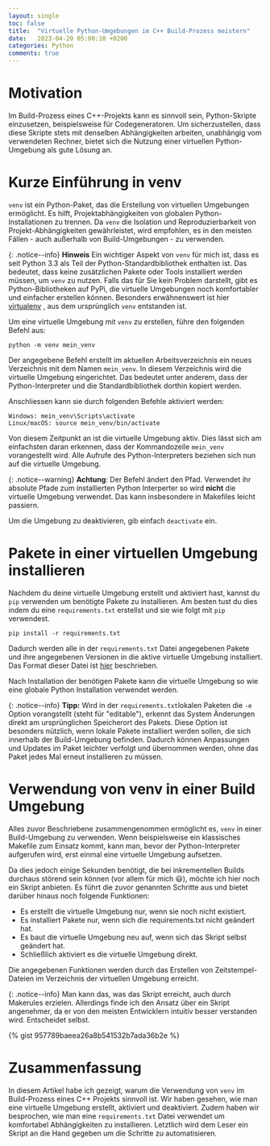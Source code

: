 ```yaml
---
layout: single
toc: false
title:  "Virtuelle Python-Umgebungen im C++ Build-Prozess meistern"
date:   2023-04-20 05:00:10 +0200
categories: Python
comments: true
---
```


# Motivation
Im Build-Prozess eines C++-Projekts kann es sinnvoll sein, Python-Skripte einzusetzen, beispielsweise für Codegeneratoren. Um sicherzustellen, dass diese Skripte stets mit denselben Abhängigkeiten arbeiten, unabhängig vom verwendeten Rechner, bietet sich die Nutzung einer virtuellen Python-Umgebung als gute Lösung an.

# Kurze Einführung in venv
`venv` ist ein Python-Paket, das die Erstellung von virtuellen Umgebungen ermöglicht. Es hilft, Projektabhängigkeiten von globalen Python-Installationen zu trennen. Da `venv` die Isolation und Reproduzierbarkeit von Projekt-Abhängigkeiten gewährleistet, wird empfohlen, es in den meisten Fällen - auch außerhalb von Build-Umgebungen - zu verwenden.

{: .notice--info} 
**Hinweis** Ein wichtiger Aspekt von `venv` für mich ist, dass es seit Python 3.3 als Teil der Python-Standardbibliothek enthalten ist. Das bedeutet, dass keine zusätzlichen Pakete oder Tools installiert werden müssen, um `venv` zu nutzen. Falls das für Sie kein Problem darstellt, gibt es Python-Bibliotheken auf PyPi, die virtuelle Umgebungen noch komfortabler und einfacher erstellen können. Besonders erwähnenswert ist hier [virtualenv](https://virtualenv.pypa.io/) , aus dem ursprünglich `venv` entstanden ist.


Um eine virtuelle Umgebung mit `venv` zu erstellen, führe den folgenden Befehl aus:

~~~
python -m venv mein_venv
~~~


Der angegebene Befehl erstellt im aktuellen Arbeitsverzeichnis ein neues Verzeichnis mit dem Namen `mein_venv`. In diesem Verzeichnis wird die virtuelle Umgebung eingerichtet. Das bedeutet unter anderem, dass der Python-Interpreter und die Standardbibliothek dorthin kopiert werden. 

Anschliessen kann sie durch folgenden Befehle aktiviert werden:

~~~
Windows: mein_venv\Scripts\activate
Linux/macOS: source mein_venv/bin/activate
~~~

Von diesem Zeitpunkt an ist die virtuelle Umgebung aktiv. Dies lässt sich am einfachsten daran erkennen, dass der Kommandozeile `mein_venv` vorangestellt wird. Alle Aufrufe des Python-Interpreters beziehen sich nun auf die virtuelle Umgebung.

{: .notice--warning} 
**Achtung**: Der Befehl ändert den Pfad. Verwendet ihr absolute 
Pfade zum installierten Python Interperter so wird __nicht__ die 
virtuelle Umgebung verwendet. Das kann insbesondere in Makefiles 
leicht passiern. 

Um die Umgebung zu deaktivieren, gib einfach `deactivate` ein.

# Pakete in einer virtuellen Umgebung installieren

Nachdem du deine virtuelle Umgebung erstellt und aktiviert hast, 
kannst  du `pip` verwenden um benötigte Pakete zu installieren. 
Am besten tust du dies indem du eine `requirements.txt` 
erstellst und sie wie folgt mit `pip` verwendest.

~~~
pip install -r requirements.txt
~~~

Dadurch werden alle in der `requirements.txt` Datei 
angegebenen Pakete und ihre angegebenen Versionen in 
die aktive virtuelle Umgebung installiert. 
Das Format dieser Datei ist [hier](https://pip.pypa.io/en/stable/reference/requirements-file-format/) beschrieben.

Nach Installation der benötigen Pakete kann die virtuelle Umgebung so wie eine globale Python Installation verwendet werden. 

{: .notice--info} 
**Tipp:** Wird in der `requirements.txt`lokalen Paketen die `-e` Option vorangstellt (steht für "editable"), erkennt das 
System Änderungen direkt am ursprünglichen Speicherort des Pakets. Diese Option ist besonders nützlich, wenn 
lokale Pakete installiert werden sollen, die sich innerhalb der Build-Umgebung befinden. Dadurch können 
Anpassungen und Updates im Paket leichter verfolgt und übernommen werden, ohne das Paket jedes Mal 
erneut installieren zu müssen.

# Verwendung von venv in einer Build Umgebung

Alles zuvor Beschriebene zusammengenommen ermöglicht es, `venv` in einer Build-Umgebung zu verwenden. Wenn beispielsweise ein klassisches Makefile zum Einsatz kommt, kann man, bevor der Python-Interpreter aufgerufen wird, erst einmal eine virtuelle Umgebung aufsetzen.

Da dies jedoch einige Sekunden benötigt, die bei inkrementellen Builds durchaus störend sein können (vor allem für mich 😃), möchte ich hier noch ein Skript anbieten. Es führt die zuvor genannten Schritte aus und bietet darüber hinaus noch folgende Funktionen:

* Es erstellt die virtuelle Umgebung nur, wenn sie noch nicht existiert.
* Es installiert Pakete nur, wenn sich die requirements.txt nicht geändert hat.
* Es baut die virtuelle Umgebung neu auf, wenn sich das Skript selbst geändert hat.
* Schließlich aktiviert es die virtuelle Umgebung direkt.

Die angegebenen Funktionen werden durch das Erstellen von Zeitstempel-Dateien im Verzeichnis der virtuellen Umgebung erreicht.


{: .notice--info} 
Man kann das, was das Skript erreicht, auch durch Makerules erzielen. Allerdings finde ich den Ansatz über ein Skript angenehmer, da er von den meisten Entwicklern intuitiv besser verstanden wird. Entscheidet selbst.

{% gist 957789baeea26a8b541532b7ada36b2e %}


# Zusammenfassung
In diesem Artikel habe ich gezeigt, warum die 
Verwendung von `venv` im Build-Prozess eines 
C++ Projekts sinnvoll ist. 
Wir haben gesehen, wie man eine virtuelle
Umgebung erstellt, aktiviert und deaktiviert. 
Zudem haben wir besprochen, wie man eine 
`requirements.txt` Datei verwendet um komfortabel Abhängigkeiten zu 
installieren. Letztlich wird dem Leser
ein Skript an die Hand gegeben um die Schritte 
zu automatisieren.

